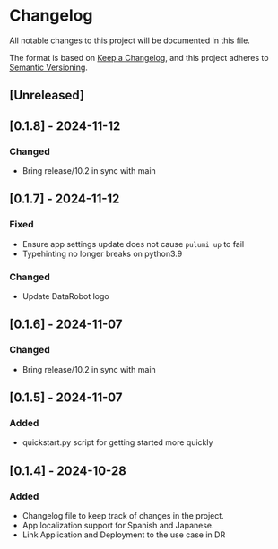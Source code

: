 # Changelog

All notable changes to this project will be documented in this file.

The format is based on [Keep a Changelog](https://keepachangelog.com/en/1.1.0/),
and this project adheres to [Semantic Versioning](https://semver.org/spec/v2.0.0.html).

## [Unreleased]

## [0.1.8] - 2024-11-12

### Changed
- Bring release/10.2 in sync with main

## [0.1.7] - 2024-11-12

### Fixed
- Ensure app settings update does not cause `pulumi up` to fail
- Typehinting no longer breaks on python3.9

### Changed
- Update DataRobot logo

## [0.1.6] - 2024-11-07

### Changed
- Bring release/10.2 in sync with main

## [0.1.5] - 2024-11-07

### Added
- quickstart.py script for getting started more quickly

## [0.1.4] - 2024-10-28

### Added

- Changelog file to keep track of changes in the project.
- App localization support for Spanish and Japanese.
- Link Application and Deployment to the use case in DR 
